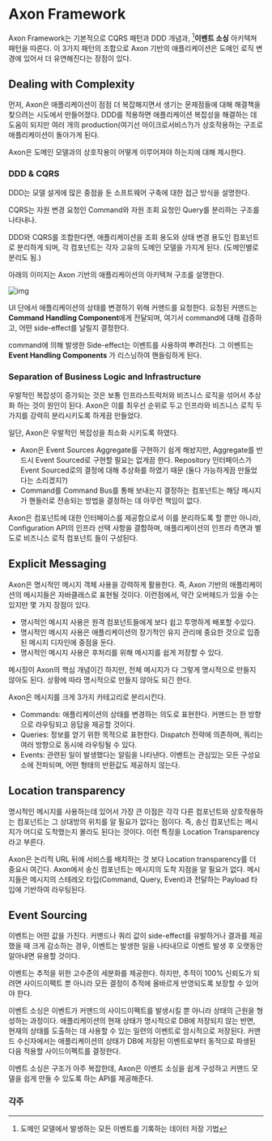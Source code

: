 # Axon Framework

Axon Framework는 기본적으로 CQRS 패턴과 DDD 개념과, [^1]**이벤트 소싱** 아키텍쳐 패턴을 따른다. 이 3가지 패턴의 조합으로 Axon 기반의 애플리케이션은 도메인 로직 변경에 있어서 더 유연해진다는 장점이 있다.



## Dealing with Complexity

먼저, Axon은 애플리케이션이 점점 더 복잡해지면서 생기는 문제점들에 대해 해결책을 찾으려는 시도에서 만들어졌다. DDD를 적용하면 애플리케이션 복잡성을 해결하는 데 도움이 되지만 여러 개의 production(여기선 마이크로서비스?)가 상호작용하는 구조로 애플리케이션이 돌아가게 된다.

Axon은 도메인 모델과의 상호작용이 어떻게 이루어져야 하는지에 대해 제시한다. 



### DDD & CQRS

DDD는 모델 설게에 많은 중점을 둔 소프트웨어 구축에 대한 접근 방식을 설명한다.

CQRS는 자원 변경 요청인 Command와 자원 조회 요청인 Query를 분리하는 구조를 나타내나.

DDD와 CQRS를 조합한다면, 애플리케이션을 조회 용도와 상태 변경 용도인 컴포넌트로 분리하게 되며, 각 컴포넌트는 각자 고유의 도메인 모델을 가지게 된다. (도메인별로 분리도 됨.) 



아래의 이미지는 Axon 기반의 애플리케이션의 아키텍쳐 구조를 설명한다.

![img](https://gblobscdn.gitbook.com/assets%2F-LOb1hJMvj2flvCj-pr_%2F-LU5wVmzdvJ-6AlTcWD-%2F-LU5wXn73463Z6jsRtcu%2Farchitecture-overview.png?alt=media)



UI 단에서 애플리케이션의 상태를 변경하기 위해 커맨드를 요청한다. 요청된 커맨드는 **Command Handling Component**에게 전달되며, 여기서 command에 대해 검증하고, 어떤 side-effect를 날릴지 결정한다.

command에 의해 발생한 Side-effect는 이벤트를 사용하여 뿌려진다. 그 이벤트는 **Event Handling Components** 가 리스닝하여 핸들링하게 된다. 



### Separation of Business Logic and Infrastructure

우발적인 복잡성이 증가되는 것은 보통 인프라스트럭처와 비즈니스 로직을 섞어서 추상화 하는 것이 원인이 된다. Axon은 이를 최우선 순위로 두고 인프라와 비즈니스 로직 두 가지를 강력히 분리시키도록 하게끔 만들었다. 

일단, Axon은 우발적인 복잡성을 최소화 시키도록 하였다.

* Axon은 Event Sources Aggregate를 구현하기 쉽게 해놨지만, Aggregate를 반드시 Event Sourced로 구현할 필요는 없게끔 한다. Repository 인터페이스가 Event Sourced로의 결정에 대해 추상화를 하였기 때문 (둘다 가능하게끔 만들었다는 소리겠지?)
* Command를 Command Bus를 통해 보내는지 결정하는 컴포넌트는 해당 메시지가 핸들러로 전송되는 방법을 결정하는 데 아무런 책임이 없다.

Axon은 컴포넌트에 대한 인터페이스를 제공함으로서 이를 분리하도록 할 뿐만 아니라, Configuration API의 인프라 선택 사항을 결합하며, 애플리케이션의 인프라 측면과 별도로 비즈니스 로직 컴포넌트 들이 구성된다.



## Explicit Messaging

Axon은 명시적인 메시지 객체 사용을 강력하게 활용한다. 즉, Axon 기반의 애플리케이션의 메시지들은 자바클래스로 표현될 것이다. 이런점에서, 약간 오버헤드가 있을 수는 있지만 몇 가지 장점이 있다.

* 명시적인 메시지 사용은 원격 컴포넌트들에게 보다 쉽고 투명하게 배포할 수있다.
* 명시적인 메시지 사용은 애플리케이션의 장기적인 유지 관리에 중요한 것으로 입증된 메시지 디자인에 중점을 둔다.
* 명시적인 메시지 사용은 후처리를 위해 메시지를 쉽게 저장할 수 있다.

메시징이 Axon의 핵심 개념이긴 하지만, 전체 메시지가 다 그렇게 명시적으로 만들지 않아도 된다. 상황에 따라 명시적으로 만들지 않아도 되긴 한다.

Axon은 메시지를 크게 3가지 카테고리로 분리시킨다.

* Commands: 애플리케이션의 상태를 변경하는 의도로 표현한다. 커맨드는 한 방향으로 라우팅되고 응답을 제공할 것이다.
* Queries: 정보를 얻기 위한 목적으로 표현한다. Dispatch 전략에 의존하며, 쿼리는 여러 방향으로 동시에 라우팅될 수 있다.
* Events: 관련된 일이 발생했다는 알림을 나타낸다. 이벤트는 관심있는 모든 구성요소에 전파되며, 어떤 형태의 반환값도 제공하지 않는다.



## Location transparency

명시적인 메시지를 사용하는데 있어서 가장 큰 이점은 각각 다른 컴포넌트와 상호작용하는 컴포넌트는 그 상대방의 위치를 알 필요가 없다는 점이다. 즉, 송신 컴포넌트는 메시지가 어디로 도착했는지 몰라도 된다는 것이다. 이런 특징을 Location Transparency라고 부른다.

Axon은 논리적 URL 뒤에 서비스를 배치하는 것 보다 Location transparency를 더 중요시 여긴다. Axon에서 송신 컴포넌트는 메시지의 도착 지점을 알 필요가 없다. 메시지들은 메시지의 스테레오 타입(Command, Query, Event)과 전달하는 Payload 타입에 기반하여 라우팅된다. 



## Event Sourcing

이벤트는 어떤 값을 가진다. 커맨드나 쿼리 값이 side-effect를 유발하거나 결과를 제공했을 때 크게 감소하는 경우, 이벤트는 발생한 일을 나타내므로 이벤트 발생 후 오랫동안 알아내면 유용할 것이다.

이벤트는 추적을 위한 고수준의 세분화를 제공한다. 하지만, 추적이 100% 신뢰도가 되려면 사이드이펙트 뿐 아니라 모든 결정이 추적에 올바르게 반영되도록 보장할 수 있어야 한다.

이벤트 소싱은 이벤트가 커맨드의 사이드이펙트를 발생시킬 뿐 아니라 상태의 근원을 형성하는 과정이다. 애플리케이션의 현재 상태가 명시적으로 DB에 저장되지 않는 반면, 현재의 상태를 도출하는 데 사용할 수 있는 일련의 이벤트로 암시적으로 저장된다. 커맨드 수신자에서는 애플리케이션의 상태가 DB에 저장된 이벤트로부터 동적으로 파생된 다음 적용할 사이드이펙트를 결정한다.

이벤트 소싱은 구조가 아주 복잡한데, Axon은 이벤트 소싱을 쉽게 구성하고 커맨드 모델을 쉽게 만들  수 있도록 하는 API를 제공해준다. 























### 각주

[^1]: 도메인 모델에서 발생하는 모든 이벤트를 기록하는 데이터 저장 기법

